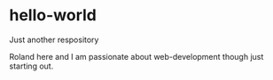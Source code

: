 # hello-world
Just another respository

Roland here and I am passionate about web-development though just starting out.

